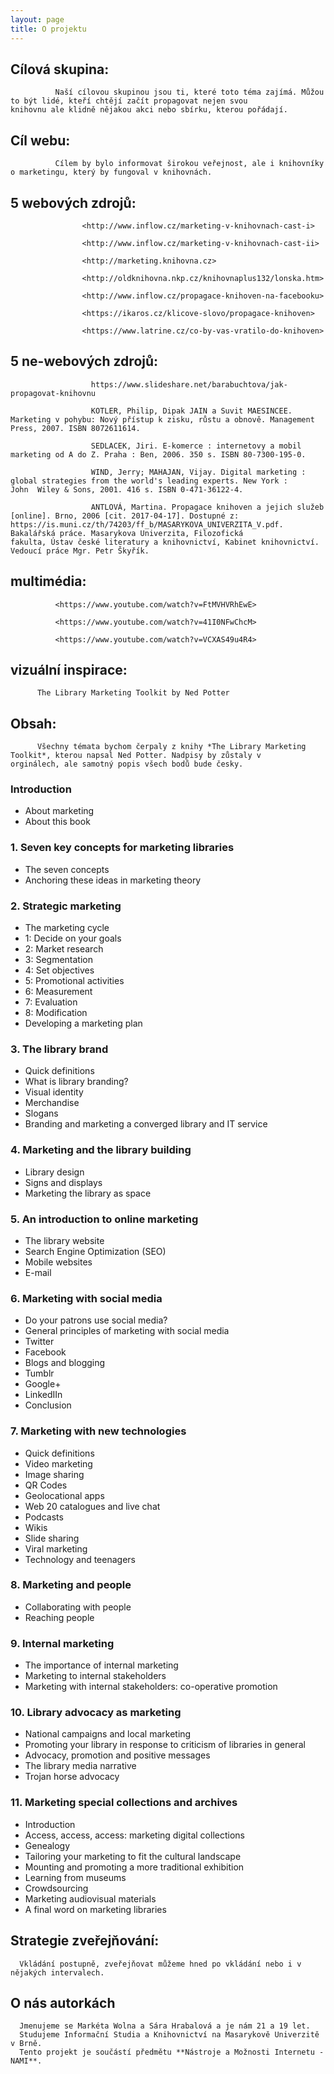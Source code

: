 ```yaml
---
layout: page
title: O projektu
---
```



## Cílová skupina:
              Naší cílovou skupinou jsou ti, které toto téma zajímá. Můžou to být lidé, kteří chtějí začít propagovat nejen svou                       knihovnu ale klidně nějakou akci nebo sbírku, kterou pořádají. 

## Cíl webu: 
              Cílem by bylo informovat širokou veřejnost, ale i knihovníky o marketingu, který by fungoval v knihovnách.
  
## 5 webových zdrojů:  
                    <http://www.inflow.cz/marketing-v-knihovnach-cast-i>

                    <http://www.inflow.cz/marketing-v-knihovnach-cast-ii>
                    
                    <http://marketing.knihovna.cz>
                    
                    <http://oldknihovna.nkp.cz/knihovnaplus132/lonska.htm>
                    
                    <http://www.inflow.cz/propagace-knihoven-na-facebooku>
                    
                    <https://ikaros.cz/klicove-slovo/propagace-knihoven>
                    
                    <https://www.latrine.cz/co-by-vas-vratilo-do-knihoven>


## 5 ne-webových zdrojů:
                      https://www.slideshare.net/barabuchtova/jak-propagovat-knihovnu

                      KOTLER, Philip, Dipak JAIN a Suvit MAESINCEE. Marketing v pohybu: Nový přístup k zisku, růstu a obnově. Management                       Press, 2007. ISBN 8072611614.
                      
                      SEDLACEK, Jiri. E-komerce : internetovy a mobil marketing od A do Z. Praha : Ben, 2006. 350 s. ISBN 80-7300-195-0.
                      
                      WIND, Jerry; MAHAJAN, Vijay. Digital marketing : global strategies from the world's leading experts. New York :                           John  Wiley & Sons, 2001. 416 s. ISBN 0-471-36122-4.
                      
                      ANTLOVÁ, Martina. Propagace knihoven a jejich služeb [online]. Brno, 2006 [cit. 2017-04-17]. Dostupné z:                                 https://is.muni.cz/th/74203/ff_b/MASARYKOVA_UNIVERZITA_V.pdf. Bakalářská práce. Masarykova Univerzita, Filozofická                       fakulta, Ústav české literatury a knihovnictví, Kabinet knihovnictví. Vedoucí práce Mgr. Petr Škyřík.

                     
## multimédia:   
              <https://www.youtube.com/watch?v=FtMVHVRhEwE>

              <https://www.youtube.com/watch?v=41I0NFwChcM>

              <https://www.youtube.com/watch?v=VCXAS49u4R4>

## vizuální inspirace:
          The Library Marketing Toolkit by Ned Potter
          
## Obsah: 
          Všechny témata bychom čerpaly z knihy *The Library Marketing Toolkit*, kterou napsal Ned Potter. Nadpisy by zůstaly v                       orginálech, ale samotný popis všech bodů bude česky. 
          
### Introduction
  - About marketing
  - About this book  
### 1. Seven key concepts for marketing libraries
  - The seven concepts
  - Anchoring these ideas in marketing theory  
### 2. Strategic marketing
  - The marketing cycle
  - 1: Decide on your goals
  - 2: Market research
  - 3: Segmentation
  - 4: Set objectives
  - 5: Promotional activities
  - 6: Measurement
  - 7: Evaluation
  - 8: Modification
  - Developing a marketing plan  
### 3. The library brand
  - Quick definitions
  - What is library branding?
  - Visual identity
  - Merchandise
  - Slogans
  - Branding and marketing a converged library and IT service  
### 4. Marketing and the library building
  - Library design
  - Signs and displays
  - Marketing the library as space  
### 5. An introduction to online marketing
  - The library website
  - Search Engine Optimization (SEO)
  - Mobile websites
  - E-mail  
### 6. Marketing with social media
  - Do your patrons use social media?
  - General principles of marketing with social media
  - Twitter
  - Facebook
  - Blogs and blogging
  - Tumblr
  - Google+ 
  - LinkedIIn 
  - Conclusion  
### 7. Marketing with new technologies
  - Quick definitions
  - Video marketing 
  - Image sharing
  - QR Codes
  - Geolocational apps 
  - Web 20 catalogues and live chat
  - Podcasts 
  - Wikis
  - Slide sharing 
  - Viral marketing
  - Technology and teenagers  
### 8. Marketing and people
  - Collaborating with people
  - Reaching people  
### 9. Internal marketing
  - The importance of internal marketing
  - Marketing to internal stakeholders
  - Marketing with internal stakeholders: co-operative promotion  
### 10. Library advocacy as marketing

  - National campaigns and local marketing 
  - Promoting your library in response to criticism of libraries in general
  - Advocacy, promotion and positive messages 
  - The library media narrative
  - Trojan horse advocacy  
### 11. Marketing special collections and archives

  - Introduction
  - Access, access, access: marketing digital collections
  - Genealogy
  - Tailoring your marketing to fit the cultural landscape
  - Mounting and promoting a more traditional exhibition
  - Learning from museums
  - Crowdsourcing
  - Marketing audiovisual materials
  - A final word on marketing libraries

## Strategie zveřejňování: 
      Vkládání postupně, zveřejňovat můžeme hned po vkládání nebo i v nějakých intervalech.
              
## O nás autorkách
      Jmenujeme se Markéta Wolna a Sára Hrabalová a je nám 21 a 19 let. 
      Studujeme Informační Studia a Knihovnictví na Masarykově Univerzitě v Brně.
      Tento projekt je součástí předmětu **Nástroje a Možnosti Internetu - NAMI**.
